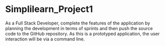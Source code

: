 # Simplilearn_Project1
As a Full Stack Developer, complete the features of the application by planning the development in terms of sprints
and then push the source code to the GitHub repository. As this is a prototyped application, the user interaction will
be via a command line. 
